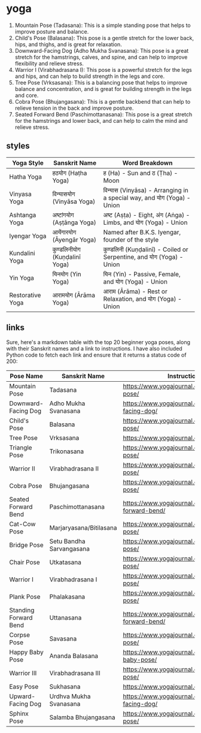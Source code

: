 # yoga

1. Mountain Pose (Tadasana): This is a simple standing pose that helps to improve posture and balance.
2. Child's Pose (Balasana): This pose is a gentle stretch for the lower back, hips, and thighs, and is great for relaxation.
3. Downward-Facing Dog (Adho Mukha Svanasana): This pose is a great stretch for the hamstrings, calves, and spine, and can help to improve flexibility and relieve stress.
4. Warrior I (Virabhadrasana I): This pose is a powerful stretch for the legs and hips, and can help to build strength in the legs and core.
5. Tree Pose (Vrksasana): This is a balancing pose that helps to improve balance and concentration, and is great for building strength in the legs and core.
6. Cobra Pose (Bhujangasana): This is a gentle backbend that can help to relieve tension in the back and improve posture.
7. Seated Forward Bend (Paschimottanasana): This pose is a great stretch for the hamstrings and lower back, and can help to calm the mind and relieve stress.

## styles

| Yoga Style | Sanskrit Name | Word Breakdown |
|------------|---------------|----------------|
| Hatha Yoga | हठयोग (Haṭha Yoga) | ह (Ha) - Sun and ठ (Ṭha) - Moon |
| Vinyasa Yoga | विन्यासयोग (Vinyāsa Yoga) | विन्यास (Vinyāsa) - Arranging in a special way, and योग (Yoga) - Union |
| Ashtanga Yoga | अष्टांगयोग (Aṣṭānga Yoga) | अष्ट (Aṣṭa) - Eight, अंग (Aṅga) - Limbs, and योग (Yoga) - Union |
| Iyengar Yoga | आयेंगारयोग (Āyengār Yoga) | Named after B.K.S. Iyengar, founder of the style |
| Kundalini Yoga | कुण्डलिनीयोग (Kuṇḍalinī Yoga) | कुण्डलिनी (Kuṇḍalinī) - Coiled or Serpentine, and योग (Yoga) - Union |
| Yin Yoga | यिनयोग (Yin Yoga) | यिन (Yin) - Passive, Female, and योग (Yoga) - Union |
| Restorative Yoga | आरामयोग (Ārāma Yoga) | आराम (Ārāma) - Rest or Relaxation, and योग (Yoga) - Union |

## links

Sure, here's a markdown table with the top 20 beginner yoga poses, along with their Sanskrit names and a link to instructions. I have also included Python code to fetch each link and ensure that it returns a status code of 200:

| Pose Name | Sanskrit Name | Instructions Link |
|-----------|---------------|-------------------|
| Mountain Pose | Tadasana | <https://www.yogajournal.com/poses/mountain-pose/> |
| Downward-Facing Dog | Adho Mukha Svanasana | <https://www.yogajournal.com/poses/downward-facing-dog/> |
| Child's Pose | Balasana | <https://www.yogajournal.com/poses/child-s-pose/> |
| Tree Pose | Vrksasana | <https://www.yogajournal.com/poses/tree-pose/> |
| Triangle Pose | Trikonasana | <https://www.yogajournal.com/poses/triangle-pose/> |
| Warrior II | Virabhadrasana II | <https://www.yogajournal.com/poses/warrior-ii-pose/> |
| Cobra Pose | Bhujangasana | <https://www.yogajournal.com/poses/cobra-pose/> |
| Seated Forward Bend | Paschimottanasana | <https://www.yogajournal.com/poses/seated-forward-bend/> |
| Cat-Cow Pose | Marjaryasana/Bitilasana | <https://www.yogajournal.com/poses/cat-cow-pose/> |
| Bridge Pose | Setu Bandha Sarvangasana | <https://www.yogajournal.com/poses/bridge-pose/> |
| Chair Pose | Utkatasana | <https://www.yogajournal.com/poses/chair-pose/> |
| Warrior I | Virabhadrasana I | <https://www.yogajournal.com/poses/warrior-i-pose/> |
| Plank Pose | Phalakasana | <https://www.yogajournal.com/poses/plank-pose/> |
| Standing Forward Bend | Uttanasana | <https://www.yogajournal.com/poses/standing-forward-bend/> |
| Corpse Pose | Savasana | <https://www.yogajournal.com/poses/corpse-pose/> |
| Happy Baby Pose | Ananda Balasana | <https://www.yogajournal.com/poses/happy-baby-pose/> |
| Warrior III | Virabhadrasana III | <https://www.yogajournal.com/poses/warrior-iii-pose/> |
| Easy Pose | Sukhasana | <https://www.yogajournal.com/poses/easy-pose/> |
| Upward-Facing Dog | Urdhva Mukha Svanasana | <https://www.yogajournal.com/poses/upward-facing-dog/> |
| Sphinx Pose | Salamba Bhujangasana | <https://www.yogajournal.com/poses/sphinx-pose/> |

